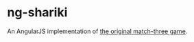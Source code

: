 ng-shariki
==========

An AngularJS implementation of [the original match-three game](http://en.wikipedia.org/wiki/Shariki).
